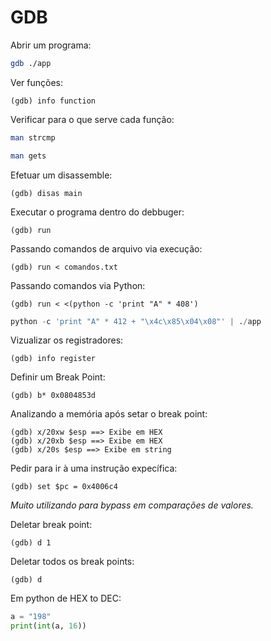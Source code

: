 # GDB

Abrir um programa:

```bash
gdb ./app
```

Ver funções:

```gdb
(gdb) info function
```

Verificar para o que serve cada função:

```bash
man strcmp
```

```bash
man gets
```

Efetuar um disassemble:

```gdb
(gdb) disas main
```

Executar o programa dentro do debbuger:

```gdb
(gdb) run
```

Passando comandos de arquivo via execução:

```gdb
(gdb) run < comandos.txt
```

Passando comandos via Python:

```gdb
(gdb) run < <(python -c 'print "A" * 408')
```

```python
python -c 'print "A" * 412 + "\x4c\x85\x04\x08"' | ./app
```

Vizualizar os registradores:

```gdb
(gdb) info register
```

Definir um Break Point:

```gdb
(gdb) b* 0x0804853d
```

Analizando a memória após setar o break point:

```gdb
(gdb) x/20xw $esp ==> Exibe em HEX
(gdb) x/20xb $esp ==> Exibe em HEX
(gdb) x/20s $esp ==> Exibe em string
```

Pedir para ir à uma instrução expecífica:

```gdb
(gdb) set $pc = 0x4006c4
```

*Muito utilizando para bypass em comparações de valores.*

Deletar break point:

```gdb
(gdb) d 1
```

Deletar todos os break points:

```gdb
(gdb) d
```

Em python de HEX to DEC:

```python
a = "198"
print(int(a, 16))
```
